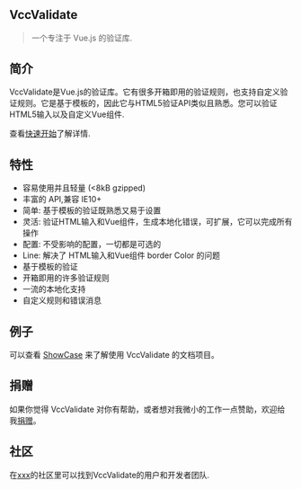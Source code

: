 #

## VccValidate

> 一个专注于 Vue.js 的验证库.

## 简介

VccValidate是Vue.js的验证库。它有很多开箱即用的验证规则，也支持自定义验证规则。它是基于模板的，因此它与HTML5验证API类似且熟悉。您可以验证HTML5输入以及自定义Vue组件.

查看[快速开始](quickstart.md)了解详情.

## 特性

- 容易使用并且轻量 (<8kB gzipped)
- 丰富的 API,兼容 IE10+
- 简单: 基于模板的验证既熟悉又易于设置
- 灵活: 验证HTML输入和Vue组件，生成本地化错误，可扩展，它可以完成所有操作
- 配置: 不受影响的配置，一切都是可选的
- Line: 解决了 HTML输入和Vue组件 border Color 的问题
- 基于模板的验证
- 开箱即用的许多验证规则
- 一流的本地化支持
- 自定义规则和错误消息

## 例子

可以查看 [ShowCase](quickstart.md) 来了解使用 VccValidate 的文档项目。

## 捐赠

如果你觉得 VccValidate 对你有帮助，或者想对我微小的工作一点赞助，欢迎给我[捐赠](https://xxx.com)。

## 社区

在[xxx](https://xxx.com)的社区里可以找到VccValidate的用户和开发者团队.
